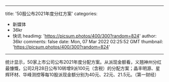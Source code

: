 
---
title: '50股公布2021年度分红方案'
categories: 
 - 新媒体
 - 36kr
 - 快讯
headimg: 'https://picsum.photos/400/300?random=824'
author: 36kr
comments: false
date: Mon, 07 Mar 2022 02:25:52 GMT
thumbnail: 'https://picsum.photos/400/300?random=824'
---

<div>   
统计显示，50家上市公司公布2021年度分配方案。从派现金额看，义翘神州分红最慷慨，公司2月28日公布10转增9派100元（含税）的分配方案；晶丰明源、星辉环材、华峰测控等每10股派现金额分别为40元、22元、21.5元。（第一财经）  
</div>
            